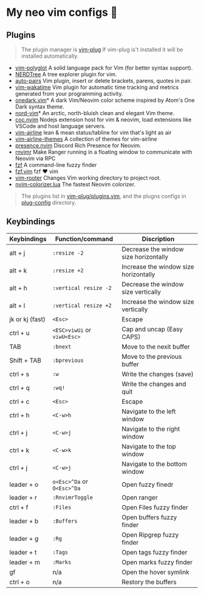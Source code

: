 # My neo vim configs 🥰

## Plugins

> The plugin manager is [vim-plug](https://github.com/junegunn/vim-plug)
> If vim-plug is't installed it will be installed automatically.

- [vim-polyglot](https://github.com/sheerun/vim-polyglot) A solid language pack for Vim (for better syntax support).
- [NERDTree](https://github.com/preservim/nerdtree) A tree explorer plugin for vim.
- [auto-pairs](https://github.com/jiangmiao/auto-pairs) Vim plugin, insert or delete brackets, parens, quotes in pair.
- [vim-wakatime](https://github.com/wakatime/vim-wakatime) Vim plugin for automatic time tracking and metrics generated from your programming activity.
- [onedark.vim](https://github.com/joshdick/onedark.vim)* A dark Vim/Neovim color scheme inspired by Atom's One Dark syntax theme.
- [nord-vim](https://github.com/arcticicestudio/nord-vim)* An arctic, north-bluish clean and elegant Vim theme.
- [coc.nvim](https://github.com/neoclide/coc.nvim) Nodejs extension host for vim & neovim, load extensions like VSCode and host language servers.
- [vim-airline](https://github.com/vim-airline/vim-airline) lean & mean status/tabline for vim that's light as air
- [vim-airline-themes](https://github.com/vim-airline/vim-airline-themes) A collection of themes for vim-airline
- [presence.nvim](https://github.com/andweeb/presence.nvim) Discord Rich Presence for Neovim.
- [rnvimr](https://github.com/kevinhwang91/rnvimr) Make Ranger running in a floating window to communicate with Neovim via RPC
- [fzf](https://github.com/junegunn/fzf) A command-line fuzzy finder
- [fzf.vim](https://github.com/junegunn/fzf.vim) fzf ❤ vim
- [vim-rooter](https://github.com/airblade/vim-rooter) Changes Vim working directory to project root.
- [nvim-colorizer.lua](https://github.com/norcalli/nvim-colorizer.lua) The fastest Neovim colorizer.


> The plugins list in [vim-plug/plugins.vim](./vim-plug/plugins.vim),
> and the plugns configs in [plug-config](./plug-config) directory.

## Keybindings

| Keybindings       | Function/command          | Discription                           |
| ------------------| ------------------------- | ------------------------------------- |
| alt + j           | `:resize -2`              | Decrease the window size horizontally |
| alt + k           | `:resize +2`              | Increase the window size horizontally |
| alt + h           | `:vertical resize -2`     | Decrease the window size vertically   |
| alt + l           | `:vertical resize +2`     | Increase the window size vertically   |
| jk or kj  (fast)  | `<Esc>`                   | Escape                                |
| ctrl + u          | `<ESC>viwUi` or `viwU<Esc>` |  Cap and uncap (Easy CAPS)          |
| TAB               | `:bnext`                   | Move to the nexit buffer             |
| Shift + TAB       | `:bprevious`               | Move to the previous buffer          |
| ctrl + s          | `:w`                       | Write the changes (save)             |
| ctrl + q          | `:wq!`                     | Write the changes and quit           |
| ctrl + c          | `<Esc>`                    | Escape                               |
| ctrl + h          | `<C-w>h`                   | Navigate to the left window          |
| ctrl + j          | `<C-w>j`                   | Navigate to the right window         |
| ctrl + k          | `<C-w>k`                   | Navigate to the top window           |
| ctrl + j          | `<C-w>j`                   | Navigate to the bottom window        |
| leader + o        | `o<Esc>^Da` or `O<Esc>^Da` | Open fuzzy finedr                    |
| leader + r        | `:RnvimrToggle`            | Open ranger                          |
| ctrl + f          | `:Files`                   | Open Files fuzzy finder              |
| leader + b        | `:Buffers`                 | Open buffers fuzzy finder            |
| leader + g        | `:Rg`                      | Open Ripgrep fuzzy finder            |
| leader + t        | `:Tags`                    | Open tags fuzzy finder               |
| leader + m        | `:Marks`                   | Open marks fuzzy finder              |
| gf                | n/a                        | Open the hover symlink               |
| ctrl + o          | n/a                        | Restory the buffers                  |

